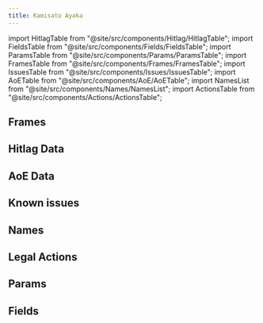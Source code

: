 ```yaml
---
title: Kamisato Ayaka
---
```


import HitlagTable from "@site/src/components/Hitlag/HitlagTable";
import FieldsTable from "@site/src/components/Fields/FieldsTable";
import ParamsTable from "@site/src/components/Params/ParamsTable";
import FramesTable from "@site/src/components/Frames/FramesTable";
import IssuesTable from "@site/src/components/Issues/IssuesTable";
import AoETable from "@site/src/components/AoE/AoETable";
import NamesList from "@site/src/components/Names/NamesList";
import ActionsTable from "@site/src/components/Actions/ActionsTable";

## Frames

<FramesTable item_key="ayaka" />

## Hitlag Data

<HitlagTable item_key="ayaka" />

## AoE Data

<AoETable item_key="ayaka" />

## Known issues

<IssuesTable item_key="ayaka" />

## Names

<NamesList item_key="ayaka" />

## Legal Actions

<ActionsTable item_key="ayaka" />

## Params

<ParamsTable item_key="ayaka" />

## Fields

<FieldsTable item_key="ayaka" />
